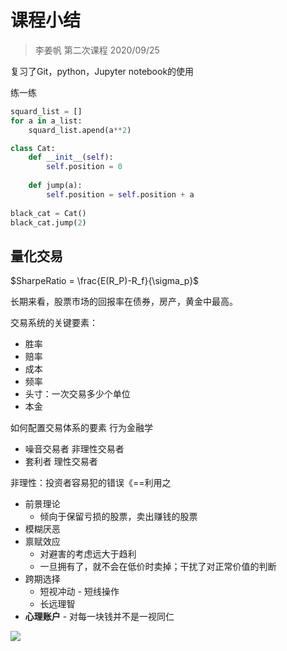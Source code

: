 # 课程小结

> 李姜帆 第二次课程 2020/09/25

复习了Git，python，Jupyter notebook的使用

练一练



```python
squard_list = []
for a in a_list:
    squard_list.apend(a**2)
```



```python
class Cat:
    def __init__(self):
        self.position = 0
        
    def jump(a):
        self.position = self.position + a
        
black_cat = Cat()
black_cat.jump(2)
```



## 量化交易

$SharpeRatio = \frac{E(R_P)-R_f}{\sigma_p}$

长期来看，股票市场的回报率在债券，房产，黄金中最高。

交易系统的关键要素：

* 胜率
* 赔率
* 成本
* 频率
* 头寸：一次交易多少个单位
* 本金

如何配置交易体系的要素 行为金融学

* 噪音交易者 非理性交易者
* 套利者 理性交易者

非理性：投资者容易犯的错误《==利用之

* 前景理论
  * 倾向于保留亏损的股票，卖出赚钱的股票
* 模糊厌恶
* 禀赋效应
  * 对避害的考虑远大于趋利
  * 一旦拥有了，就不会在低价时卖掉；干扰了对正常价值的判断
* 跨期选择
  * 短视冲动 - 短线操作
  * 长远理智
* **心理账户** - 对每一块钱并不是一视同仁

![](https://qn-st0.yuketang.cn/Fu61WobWCz97A99dQy4l-aLvBp9I)
